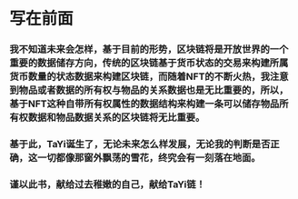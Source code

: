 # 写在前面

### 我不知道未来会怎样，基于目前的形势，区块链将是开放世界的一个重要的数据储存方向，传统的区块链基于货币状态的交易来构建所属货币数量的状态数据来构建区块链，而随着NFT的不断火热，我注意到物品或者数据的所有权与物品的关系数据也是无比重要的，所以，基于NFT这种自带所有权属性的数据结构来构建一条可以储存物品所有权数据和物品数据关系的区块链将无比重要。

### 基于此，TaYi诞生了，无论未来怎么样发展，无论我的判断是否正确，这一切都像那窗外飘荡的雪花，终究会有一刻落在地面。

### 谨以此书，献给过去稚嫩的自己，献给TaYi链！
